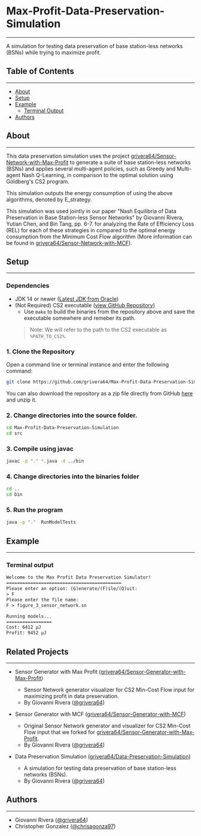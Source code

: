 # Max-Profit-Data-Preservation-Simulation

---
A simulation for testing data preservation of base station-less networks (BSNs) while trying to maximize profit.

## Table of Contents

---
- [About](#about)
- [Setup](#setup)
- [Example](#example)
  - [Terminal Output](#terminal-output)
- [Authors](#authors)

## About

---
This data preservation simulation uses the project [grivera64/Sensor-Network-with-Max-Profit](https://github.com/grivera64/Sensor-Generator-with-Max-Profit)
to generate a suite of base station-less networks (BSNs) and applies several
multi-agent policies, such as Greedy and Multi-agent Nash Q-Learning, in comparison to the optimal solution
using Goldberg's CS2 program.

This simulation outputs the energy consumption of using the above algorithms, denoted by E_strategy.

This simulation was used jointly in our paper "Nash Equilibria of Data Preservation in Base Station-less Sensor Networks" by Giovanni Rivera,
Yutian Chen, and Bin Tang, pp. 6-7. for analyzing the Rate of Efficiency Loss (REL) for each of these strategies in compared
to the optimal energy consumption from the Minimum Cost Flow algorithm (More information can be found in [grivera64/Sensor-Network-with-MCF](https://github.com/grivera64/Sensor-Generator-with-MCF)).

## Setup

---

### Dependencies

- JDK 14 or newer ([Latest JDK from Oracle](https://www.oracle.com/java/technologies/downloads/))
- (Not Required) CS2 executable ([view GitHub Repository](https://github.com/iveney/cs2))
  - Use `make` to build the binaries from the repository above and save the executable somewhere and remeber its path.
  > Note: We will refer to the path to the CS2 executable as `%PATH_TO_CS2%`.

### 1. Clone the Repository

Open a command line or terminal instance and enter the following command:
```sh
git clone https://github.com/grivera64/Max-Profit-Data-Preservation-Simulation.git
```

You can also download the repository as a zip file directly
from GitHub [here](https://github.com/grivera64/Data-Preservation-Simulation/archive/refs/heads/main.zip) and unzip it.

### 2. Change directories into the source folder.

```sh
cd Max-Profit-Data-Preservation-Simulation
cd src
```

### 3. Compile using javac

```sh
javac -p "." *.java -d ../bin
```

### 4. Change directories into the binaries folder

```sh
cd ..
cd bin
```

### 5. Run the program
```sh
java -p "."  RunModelTests
```

## Example

---
### Terminal output

```txt
Welcome to the Max Profit Data Preservation Simulator!
===========================================
Please enter an option: (G)enerate/(F)ile/(Q)uit:
> F
Please enter the file name:
F > figure_3_sensor_network.sn

Running models...
=================
Cost: 6412 µJ
Profit: 9452 µJ
```

## Related Projects

---
- Sensor Generator with Max Profit ([grivera64/Sensor-Generator-with-Max-Profit](https://github.com/grivera64/Sensor-Generator-with-Max-Profit))
  - Sensor Network generator visualizer for CS2 Min-Cost Flow input for maximizing profit in data preservation.
  - By Giovanni Rivera ([@grivera64](https://github.com/grivera64))

- Sensor Generator with MCF ([grivera64/Sensor-Generator-with-MCF](https://github.com/grivera64/Sensor-Generator-with-MCF))
  - Original Sensor Network generator and visualizer for CS2 Min-Cost Flow input that we forked for [grivera64/Sensor-Generator-with-Max-Profit](https://github.com/grivera64/Sensor-Generator-with-Max-Profit).
  - By Giovanni Rivera ([@grivera64](https://github.com/grivera64))

- Data Preservation Simulation ([grivera64/Data-Preservation-Simulation](https://github.com/grivera64/Data-Preservation-Simulation))
  - A simulation for testing data preservation of base station-less networks (BSNs).
  - By Giovanni Rivera ([@grivera64](https://github.com/grivera64))

## Authors

---
- Giovanni Rivera ([@grivera64](https://github.com/grivera64))
- Christopher Gonzalez ([@chrisagonza97](https://github.com/chrisagonza97))
